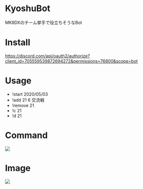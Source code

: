 # KyoshuBot
MK8DXのチーム挙手で役立ちそうなBot

# Install
https://discord.com/api/oauth2/authorize?client_id=705559539872694272&permissions=76800&scope=bot

# Usage
* !start 2020/05/03
* !add 21 6 交流戦
* !remove 21
* !c 21
* !d 21

# Command
![](https://i.imgur.com/1dFCLVD.png)

# Image
![](https://i.imgur.com/5iyCCDY.png)
